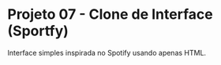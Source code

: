 # Projeto 07 - Clone de Interface (Sportfy)

Interface simples inspirada no Spotify usando apenas HTML.